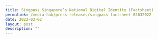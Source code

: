 ```yaml
---
title: Singpass Singapore’s National Digital Identity (Factsheet)
permalink: /media-hub/press-releases/singpass-factsheet-02032022
date: 2022-03-02
layout: post
description: ""
---
```


